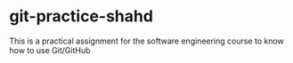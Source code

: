 # git-practice-shahd
This is a practical assignment for the software engineering course to know how to use Git/GitHub 
